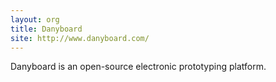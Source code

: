 ```yaml
---
layout: org
title: Danyboard
site: http://www.danyboard.com/
---
```

Danyboard is an open-source electronic prototyping platform.
